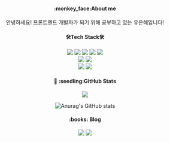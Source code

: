 

<div align=center>
  <h4>:monkey_face:About me</h4>
  <p>안녕하세요! 프론트엔드 개발자가 되기 위해 공부하고 있는 유은혜입니다!</p>
</div>

<div align=center>
  <h4>🛠Tech Stack🛠</h4>
  <img src="https://img.shields.io/badge/HTML5-E34F26?style=flat&logo=HTML5&logoColor=white"/> 
  <img src="https://img.shields.io/badge/JavaScript-F7DF1E?style=flat&logo=JavaScript&logoColor=white"/> 
  <img src="https://img.shields.io/badge/CSS3-F43059?style=flat&logo=CSS3&logoColor=white"/> 
  <img src="https://img.shields.io/badge/Sass-CC6699?style=flat&logo=Sass&logoColor=white"/> 
  <img src="https://img.shields.io/badge/Bootstrap-7952B3?style=flat&logo=Bootstrap&logoColor=white"/> 
  <br>
  <img src="https://img.shields.io/badge/React-61DAFB?style=flat&logo=React&logoColor=white"/> 
  <img src="https://img.shields.io/badge/Vue-4FC08D?style=flat-square&logo=Vue.js&logoColor=white"/>
  <br>
  <img src="https://img.shields.io/badge/Git-F05032?style=flat&logo=Git&logoColor=white"/>
  <img src="https://img.shields.io/badge/VisualStudioCode-007ACC?style=flat&logo=VisualStudioCode&logoColor=white"/>
  
</div>

<div align=center>
  <h4>🌱 :seedling:GitHub Stats</h4>
  <img src="https://github-readme-stats.vercel.app/api/top-langs/?username=yueunhye&layout=compact">
  <br>


![Anurag's GitHub stats](https://github-readme-stats.vercel.app/api?username=yueunhye&show_icons=true&theme=radical)

 
</div>

<div align=center> 
  <h4>:books: Blog</h4>
    <a href="https://yusunny.tistory.com/" target="_blank"><img src="https://img.shields.io/badge/Tistory-000000?style=flat&logo=HTML5&logoColor=white"/></a>
    <a href="https://sunnyil.notion.site/React-79b029ad0b80410386beeeac73f57770" target="_blank"><img src="https://img.shields.io/badge/Notion-000000?style=flat&logo=HTML5&logoColor=white"/></a>
</div>
